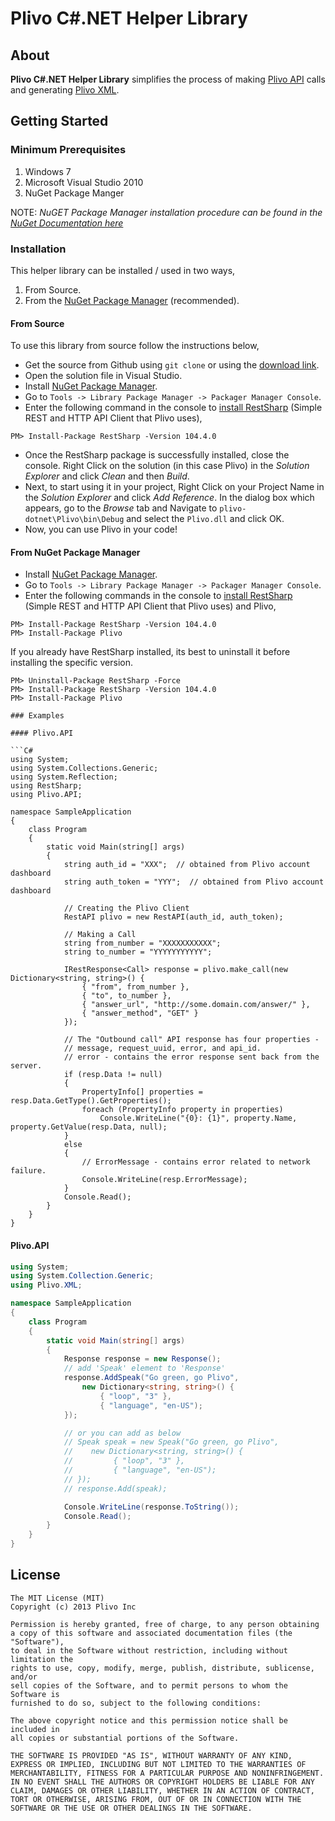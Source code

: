 Plivo C#.NET Helper Library
===========================

## About

__Plivo C#.NET Helper Library__ simplifies the process of making [Plivo API](http://plivo.com/docs/api/) calls and generating [Plivo XML](http://plivo.com/docs/xml/).

## Getting Started

### Minimum Prerequisites

1. Windows 7
2. Microsoft Visual Studio 2010
3. NuGet Package Manger

NOTE: _NuGET Package Manager installation procedure can be found in the [NuGet Documentation here](http://docs.nuget.org/docs/start-here/installing-nuget)_

### Installation

This helper library can be installed / used in two ways,

1. From Source.
2. From the [NuGet Package Manager](http://visualstudiogallery.msdn.microsoft.com/27077b70-9dad-4c64-adcf-c7cf6bc9970c) (recommended).

#### From Source

To use this library from source follow the instructions below, 

+ Get the source from Github using `git clone` or using the [download link](https://github.com/plivo/plivo-dotnet/archive/master.zip).
+ Open the solution file in Visual Studio.
+ Install [NuGet Package Manager](http://docs.nuget.org/docs/start-here/installing-nuget).
+ Go to `Tools -> Library Package Manager -> Packager Manager Console`.
+ Enter the following command in the console to [install RestSharp](https://www.nuget.org/packages/RestSharp) (Simple REST and HTTP API Client that Plivo uses),  
```
PM> Install-Package RestSharp -Version 104.4.0
```
+ Once the RestSharp package is successfully installed, close the console. Right Click on the solution (in this case Plivo) in the _Solution Explorer_ and click _Clean_ and then _Build_.
+ Next, to start using it in your project, Right Click on your Project Name in the _Solution Explorer_ and click _Add Reference_. In the dialog box which appears, go to the _Browse_ tab and Navigate to `plivo-dotnet\Plivo\bin\Debug` and select the `Plivo.dll` and click OK.
+ Now, you can use Plivo in your code! 

#### From NuGet Package Manager

+ Install [NuGet Package Manager](http://docs.nuget.org/docs/start-here/installing-nuget).
+ Go to `Tools -> Library Package Manager -> Packager Manager Console`.
+ Enter the following commands in the console to [install RestSharp](https://www.nuget.org/packages/RestSharp) (Simple REST and HTTP API Client that Plivo uses) and Plivo,  

```
PM> Install-Package RestSharp -Version 104.4.0
PM> Install-Package Plivo
```

If you already have RestSharp installed, its best to uninstall it before installing the specific version.

```
PM> Uninstall-Package RestSharp -Force
PM> Install-Package RestSharp -Version 104.4.0
PM> Install-Package Plivo

### Examples

#### Plivo.API

```C#
using System;
using System.Collections.Generic;
using System.Reflection;
using RestSharp;
using Plivo.API;

namespace SampleApplication
{
    class Program
    {
        static void Main(string[] args)
        {
            string auth_id = "XXX";  // obtained from Plivo account dashboard
            string auth_token = "YYY";  // obtained from Plivo account dashboard

            // Creating the Plivo Client
            RestAPI plivo = new RestAPI(auth_id, auth_token);

            // Making a Call
            string from_number = "XXXXXXXXXXX";
            string to_number = "YYYYYYYYYYY";

            IRestResponse<Call> response = plivo.make_call(new Dictionary<string, string>() {
                { "from", from_number },
                { "to", to_number }, 
                { "answer_url", "http://some.domain.com/answer/" }, 
                { "answer_method", "GET" }
            });

            // The "Outbound call" API response has four properties -
            // message, request_uuid, error, and api_id.
            // error - contains the error response sent back from the server.
            if (resp.Data != null)
            {
                PropertyInfo[] properties = resp.Data.GetType().GetProperties();
                foreach (PropertyInfo property in properties)
                    Console.WriteLine("{0}: {1}", property.Name, property.GetValue(resp.Data, null);
            }
            else
            {
                // ErrorMessage - contains error related to network failure.
                Console.WriteLine(resp.ErrorMessage);
            }
            Console.Read();
        }
    }
}
```

#### Plivo.API

```C#
using System;
using System.Collection.Generic;
using Plivo.XML;

namespace SampleApplication
{
    class Program
    {
        static void Main(string[] args)
        {
            Response response = new Response();
            // add 'Speak' element to 'Response'
            response.AddSpeak("Go green, go Plivo", 
                new Dictionary<string, string>() {
                    { "loop", "3" },
                    { "language", "en-US");
            });

            // or you can add as below
            // Speak speak = new Speak("Go green, go Plivo", 
            //    new Dictionary<string, string>() {
            //         { "loop", "3" },
            //         { "language", "en-US");
            // });
            // response.Add(speak);

            Console.WriteLine(response.ToString());
            Console.Read();
        }
    }
}
```

## License

```
The MIT License (MIT)
Copyright (c) 2013 Plivo Inc

Permission is hereby granted, free of charge, to any person obtaining
a copy of this software and associated documentation files (the "Software"), 
to deal in the Software without restriction, including without limitation the 
rights to use, copy, modify, merge, publish, distribute, sublicense, and/or 
sell copies of the Software, and to permit persons to whom the Software is 
furnished to do so, subject to the following conditions:

The above copyright notice and this permission notice shall be included in 
all copies or substantial portions of the Software.

THE SOFTWARE IS PROVIDED "AS IS", WITHOUT WARRANTY OF ANY KIND, 
EXPRESS OR IMPLIED, INCLUDING BUT NOT LIMITED TO THE WARRANTIES OF 
MERCHANTABILITY, FITNESS FOR A PARTICULAR PURPOSE AND NONINFRINGEMENT. 
IN NO EVENT SHALL THE AUTHORS OR COPYRIGHT HOLDERS BE LIABLE FOR ANY 
CLAIM, DAMAGES OR OTHER LIABILITY, WHETHER IN AN ACTION OF CONTRACT, 
TORT OR OTHERWISE, ARISING FROM, OUT OF OR IN CONNECTION WITH THE 
SOFTWARE OR THE USE OR OTHER DEALINGS IN THE SOFTWARE.

```
